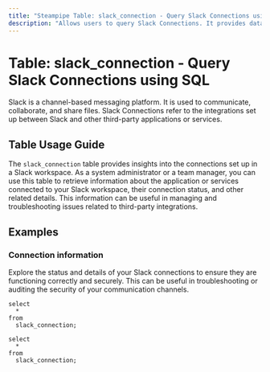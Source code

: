 ```yaml
---
title: "Steampipe Table: slack_connection - Query Slack Connections using SQL"
description: "Allows users to query Slack Connections. It provides data about the connection status, the version of the connected Slack workspace, and other related information."
---
```


# Table: slack_connection - Query Slack Connections using SQL

Slack is a channel-based messaging platform. It is used to communicate, collaborate, and share files. Slack Connections refer to the integrations set up between Slack and other third-party applications or services.

## Table Usage Guide

The `slack_connection` table provides insights into the connections set up in a Slack workspace. As a system administrator or a team manager, you can use this table to retrieve information about the application or services connected to your Slack workspace, their connection status, and other related details. This information can be useful in managing and troubleshooting issues related to third-party integrations.

## Examples

### Connection information
Explore the status and details of your Slack connections to ensure they are functioning correctly and securely. This can be useful in troubleshooting or auditing the security of your communication channels.

```sql+postgres
select
  *
from
  slack_connection;
```

```sql+sqlite
select
  *
from
  slack_connection;
```